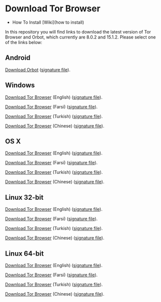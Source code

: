 # Download Tor Browser

- How To Install
[Wiki](how to install)

In this repository you will find links to download the latest version of
Tor Browser and Orbot, which currently are 8.0.2 and 15.1.2. Please select one of the links below:

## Android
[Download Orbot](https://github.com/TheTorProject/gettorbrowser/releases/download/v15.1.2/Orbot-v15.1.2.apk) ([signature file](https://github.com/TheTorProject/gettorbrowser/releases/download/v15.1.2/Orbot-v15.1.2.apk.asc)).

## Windows
[Download Tor Browser](https://github.com/TheTorProject/gettorbrowser/releases/download/v8.0.2/torbrowser-install-8.0.2_en-US.exe) (English) ([signature file](https://github.com/TheTorProject/gettorbrowser/releases/download/v8.0.2/torbrowser-install-8.0.2_en-US.exe.asc)).

[Download Tor Browser](https://github.com/TheTorProject/gettorbrowser/releases/download/v8.0.2/torbrowser-install-8.0.2_fa.exe) (Farsi) ([signature file](https://github.com/TheTorProject/gettorbrowser/releases/download/v8.0.2/torbrowser-install-8.0.2_fa.exe.asc)).

[Download Tor Browser](https://github.com/TheTorProject/gettorbrowser/releases/download/v8.0.2/torbrowser-install-8.0.2_tr.exe) (Turkish) ([signature file](https://github.com/TheTorProject/gettorbrowser/releases/download/v8.0.2/torbrowser-install-8.0.2_tr.exe.asc)).

[Download Tor Browser](https://github.com/TheTorProject/gettorbrowser/releases/download/v8.0.2/torbrowser-install-8.0.2_zh-CN.exe) (Chinese) ([signature file](https://github.com/TheTorProject/gettorbrowser/releases/download/v8.0.2/torbrowser-install-8.0.2_zh-CN.exe.asc)).

## OS X
[Download Tor Browser](https://github.com/TheTorProject/gettorbrowser/releases/download/v8.0.2/TorBrowser-8.0.2-osx64_en-US.dmg) (English) ([signature file](https://github.com/TheTorProject/gettorbrowser/releases/download/v8.0.2/TorBrowser-8.0.2-osx64_en-US.dmg.asc)).

[Download Tor Browser](https://github.com/TheTorProject/gettorbrowser/releases/download/v8.0.2/TorBrowser-8.0.2-osx64_fa.dmg) (Farsi) ([signature file](https://github.com/TheTorProject/gettorbrowser/releases/download/v8.0.2/TorBrowser-8.0.2-osx64_fa.dmg.asc)).

[Download Tor Browser](https://github.com/TheTorProject/gettorbrowser/releases/download/v8.0.2/TorBrowser-8.0.2-osx64_tr.dmg) (Turkish) ([signature file](https://github.com/TheTorProject/gettorbrowser/releases/download/v8.0.2/TorBrowser-8.0.2-osx64_tr.dmg.asc)).

[Download Tor Browser](https://github.com/TheTorProject/gettorbrowser/releases/download/v8.0.2/TorBrowser-8.0.2-osx64_zh-CN.dmg) (Chinese) ([signature file](https://github.com/TheTorProject/gettorbrowser/releases/download/v8.0.2/TorBrowser-8.0.2-osx64_zh-CN.dmg.asc)).

## Linux 32-bit
[Download Tor Browser](https://github.com/TheTorProject/gettorbrowser/releases/download/v8.0.2/tor-browser-linux32-8.0.2_en-US.tar.xz) (English) ([signature file](https://github.com/TheTorProject/gettorbrowser/releases/download/v8.0.2/tor-browser-linux32-8.0.2_en-US.tar.xz.asc)).

[Download Tor Browser](https://github.com/TheTorProject/gettorbrowser/releases/download/v8.0.2/tor-browser-linux32-8.0.2_fa.tar.xz) (Farsi) ([signature file](https://github.com/TheTorProject/gettorbrowser/releases/download/v8.0.2/tor-browser-linux32-8.0.2_fa.tar.xz.asc)).

[Download Tor Browser](https://github.com/TheTorProject/gettorbrowser/releases/download/v8.0.2/tor-browser-linux32-8.0.2_tr.tar.xz) (Turkish) ([signature file](https://github.com/TheTorProject/gettorbrowser/releases/download/v8.0.2/tor-browser-linux32-8.0.2_tr.tar.xz.asc)).

[Download Tor Browser](https://github.com/TheTorProject/gettorbrowser/releases/download/v8.0.2/tor-browser-linux32-8.0.2_zh-CN.tar.xz) (Chinese) ([signature file](https://github.com/TheTorProject/gettorbrowser/releases/download/v8.0.2/tor-browser-linux32-8.0.2_zh-CN.tar.xz.asc)).

## Linux 64-bit
[Download Tor Browser](
https://github.com/TheTorProject/gettorbrowser/releases/download/v8.0.2/tor-browser-linux64-8.0.2_en-US.tar.xz) (English) ([signature file](https://github.com/TheTorProject/gettorbrowser/releases/download/v8.0.2/tor-browser-linux64-8.0.2_en-US.tar.xz.asc)).

[Download Tor Browser](
https://github.com/TheTorProject/gettorbrowser/releases/download/v8.0.2/tor-browser-linux64-8.0.2_fa.tar.xz) (Farsi) ([signature file](https://github.com/TheTorProject/gettorbrowser/releases/download/v8.0.2/tor-browser-linux64-8.0.2_fa.tar.xz.asc)).

[Download Tor Browser](
https://github.com/TheTorProject/gettorbrowser/releases/download/v8.0.2/tor-browser-linux64-8.0.2_tr.tar.xz) (Turkish) ([signature file](https://github.com/TheTorProject/gettorbrowser/releases/download/v8.0.2/tor-browser-linux64-8.0.2_tr.tar.xz.asc)).

[Download Tor Browser](
https://github.com/TheTorProject/gettorbrowser/releases/download/v8.0.2/tor-browser-linux64-8.0.2_zh-CN.tar.xz) (Chinese) ([signature file](https://github.com/TheTorProject/gettorbrowser/releases/download/v8.0.2/tor-browser-linux64-8.0.2_zh-CN.tar.xz.asc)).

